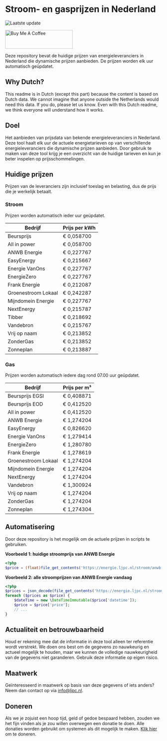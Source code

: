 # Stroom- en gasprijzen in Nederland

![Laatste update](https://img.shields.io/badge/laatste%20update-2025--04--03%2001%3A00%20CET-brightgreen)

<a href="https://www.buymeacoffee.com/Lars-" target="_blank"><img src="https://cdn.buymeacoffee.com/buttons/v2/default-orange.png" alt="Buy Me A Coffee" height="60" style="height: 60px !important;width: 217px !important;" ></a>

Deze repository bevat de huidige prijzen van energieleveranciers in Nederland die dynamische prijzen aanbieden. De prijzen worden elk uur automatisch geüpdatet.

## Why Dutch?

This readme is in Dutch (except this part) because the content is based on Dutch data. We cannot imagine that anyone outside the Netherlands would need this data. If you do, please let us know. Even with this Dutch readme, we think
everyone will understand how it works.

## Doel

Het aanbieden van prijsdata van bekende energieleveranciers in Nederland. Deze tool haalt elk uur de actuele energietarieven op van verschillende energieleveranciers die dynamische prijzen aanbieden. Door gebruik te maken van deze tool
krijg je een overzicht van de huidige tarieven en kun je beter inspelen op prijsschommelingen.

## Huidige prijzen

Prijzen van de leveranciers zijn inclusief toeslag en belasting, dus de prijs die je werkelijk betaalt.

### Stroom

Prijzen worden automatisch ieder uur geüpdatet.

 Bedrijf | Prijs per kWh 
---------|---------------
Beursprijs | € 0,058700
All in power | € 0,058700
ANWB Energie | € 0,227767
EasyEnergy | € 0,215667
Energie VanOns | € 0,227767
EnergieZero | € 0,227767
Frank Energie | € 0,212087
Groenestroom Lokaal | € 0,242287
Mijndomein Energie | € 0,227767
NextEnergy | € 0,215787
Tibber | € 0,218692
Vandebron | € 0,215767
Vrij op naam | € 0,213852
ZonderGas | € 0,213852
Zonneplan | € 0,213887


### Gas

Prijzen worden automatisch iedere dag rond 07.00 uur geüpdatet.

 Bedrijf | Prijs per m³ 
---------|--------------
Beursprijs EGSI | € 0,408871
Beursprijs EOD | € 0,412520
All in power | € 0,412520
ANWB Energie | € 1,274204
EasyEnergy | € 0,826620
Energie VanOns | € 1,279414
EnergieZero | € 1,280780
Frank Energie | € 1,278619
Groenestroom Lokaal | € 1,274204
Mijndomein Energie | € 1,274204
NextEnergy | € 1,274204
Vandebron | € 1,300924
Vrij op naam | € 1,274204
ZonderGas | € 1,274204
Zonneplan | € 1,274304


## Automatisering

Door deze repository is het mogelijk om de actuele prijzen in scripts te gebruiken.

**Voorbeeld 1: huidige stroomprijs van ANWB Energie**

```php
<?php
$price = (float)file_get_contents('https://energie.ljpc.nl/stroom/anwb-energie-nu.txt');

```

**Voorbeeld 2: alle stroomprijzen van ANWB Energie vandaag**

```php
<?php
$prices = json_decode(file_get_contents('https://energie.ljpc.nl/stroom/all-in-power-vandaag.json'),true);
foreach ($prices as $price) {
    $dateTime = new \DateTimeImmutable($price['datetime']);
    $price = $price['price'];
    // ...
}
```

## Actualiteit en betrouwbaarheid

Houd er rekening mee dat de informatie in deze tool alleen ter referentie wordt verstrekt. We doen ons best om de gegevens zo nauwkeurig en actueel mogelijk te houden, maar we kunnen de volledige nauwkeurigheid van de gegevens niet
garanderen. Gebruik deze informatie op eigen risico.

## Maatwerk

Geïnteresseerd in maatwerk op basis van deze gegevens of iets anders? Neem dan contact op
via [info@ljpc.nl](mailto:info@ljpc.nl?subject=Energie%20prijzen).

## Doneren

Als we je zojuist een hoop tijd, geld of gedoe bespaard hebben, zouden we het fijn vinden als je zou willen overwegen een
donatie te doen. Alle donaties worden gebruikt om systemen als dit mogelijk te
maken. [Klik hier](https://www.buymeacoffee.com/Lars-) om te doneren.
